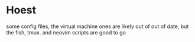 # Hoest

some config files, the virtual machine ones are likely out of
out of date, but the fish, tmux. and neovim scripts are good to go
